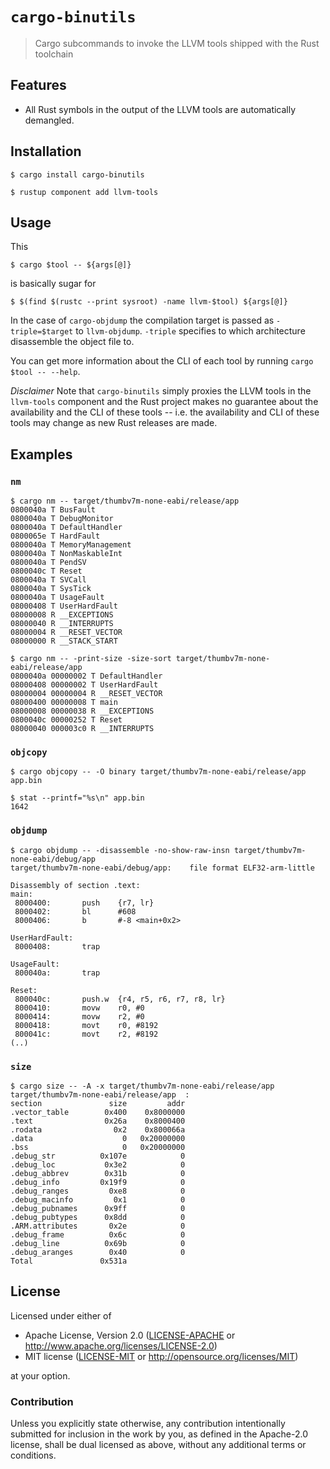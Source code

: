 # `cargo-binutils`

> Cargo subcommands to invoke the LLVM tools shipped with the Rust toolchain

[rust-lang/rust#49584]: https://github.com/rust-lang/rust/issues/49584

## Features

- All Rust symbols in the output of the LLVM tools are automatically demangled.

## Installation

``` console
$ cargo install cargo-binutils

$ rustup component add llvm-tools
```

## Usage

This

``` console
$ cargo $tool -- ${args[@]}
```

is basically sugar for

``` console
$ $(find $(rustc --print sysroot) -name llvm-$tool) ${args[@]}
```

In the case of `cargo-objdump` the compilation target is passed as `-triple=$target` to
`llvm-objdump`. `-triple` specifies to which architecture disassemble the object file to.

You can get more information about the CLI of each tool by running `cargo $tool -- --help`.

*Disclaimer* Note that `cargo-binutils` simply proxies the LLVM tools in the `llvm-tools` component
and the Rust project makes no guarantee about the availability and the CLI of these tools -- i.e.
the availability and CLI of these tools may change as new Rust releases are made.

## Examples

### `nm`

``` console
$ cargo nm -- target/thumbv7m-none-eabi/release/app
0800040a T BusFault
0800040a T DebugMonitor
0800040a T DefaultHandler
0800065e T HardFault
0800040a T MemoryManagement
0800040a T NonMaskableInt
0800040a T PendSV
0800040c T Reset
0800040a T SVCall
0800040a T SysTick
0800040a T UsageFault
08000408 T UserHardFault
08000008 R __EXCEPTIONS
08000040 R __INTERRUPTS
08000004 R __RESET_VECTOR
08000000 R __STACK_START
```

``` console
$ cargo nm -- -print-size -size-sort target/thumbv7m-none-eabi/release/app
0800040a 00000002 T DefaultHandler
08000408 00000002 T UserHardFault
08000004 00000004 R __RESET_VECTOR
08000400 00000008 T main
08000008 00000038 R __EXCEPTIONS
0800040c 00000252 T Reset
08000040 000003c0 R __INTERRUPTS
```

### `objcopy`

``` console
$ cargo objcopy -- -O binary target/thumbv7m-none-eabi/release/app app.bin

$ stat --printf="%s\n" app.bin
1642
```

### `objdump`

``` console
$ cargo objdump -- -disassemble -no-show-raw-insn target/thumbv7m-none-eabi/debug/app
target/thumbv7m-none-eabi/debug/app:    file format ELF32-arm-little

Disassembly of section .text:
main:
 8000400:       push    {r7, lr}
 8000402:       bl      #608
 8000406:       b       #-8 <main+0x2>

UserHardFault:
 8000408:       trap

UsageFault:
 800040a:       trap

Reset:
 800040c:       push.w  {r4, r5, r6, r7, r8, lr}
 8000410:       movw    r0, #0
 8000414:       movw    r2, #0
 8000418:       movt    r0, #8192
 800041c:       movt    r2, #8192
(..)
```

### `size`

``` console
$ cargo size -- -A -x target/thumbv7m-none-eabi/release/app
target/thumbv7m-none-eabi/release/app  :
section               size         addr
.vector_table        0x400    0x8000000
.text                0x26a    0x8000400
.rodata                0x2    0x800066a
.data                    0   0x20000000
.bss                     0   0x20000000
.debug_str          0x107e            0
.debug_loc           0x3e2            0
.debug_abbrev        0x31b            0
.debug_info         0x19f9            0
.debug_ranges         0xe8            0
.debug_macinfo         0x1            0
.debug_pubnames      0x9ff            0
.debug_pubtypes      0x8dd            0
.ARM.attributes       0x2e            0
.debug_frame          0x6c            0
.debug_line          0x69b            0
.debug_aranges        0x40            0
Total               0x531a
```

## License

Licensed under either of

- Apache License, Version 2.0 ([LICENSE-APACHE](LICENSE-APACHE) or
  http://www.apache.org/licenses/LICENSE-2.0)
- MIT license ([LICENSE-MIT](LICENSE-MIT) or http://opensource.org/licenses/MIT)

at your option.

### Contribution

Unless you explicitly state otherwise, any contribution intentionally submitted for inclusion in the
work by you, as defined in the Apache-2.0 license, shall be dual licensed as above, without any
additional terms or conditions.
